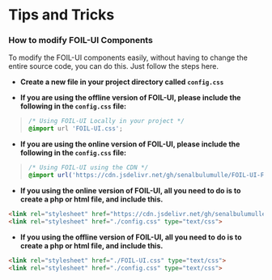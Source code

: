 # Tips and Tricks

### How to modify FOIL-UI Components

To modify the FOIL-UI components easily, without having to change the entire
source code, you can do this. Just follow the steps here. 

* **Create a new file in your project directory called `config.css`**

* **If you are using the offline version of FOIL-UI, please include the following in the `config.css` file:**

> ```css
> /* Using FOIL-UI Locally in your project */
> @import url 'FOIL-UI.css';
> ```

* **If you are using the online version of FOIL-UI, please include the following in the `config.css` file:**

> ```css
> /* Using FOIL-UI using the CDN */
> @import url('https://cdn.jsdelivr.net/gh/senalbulumulle/FOIL-UI-Framework-Library/FOIL-UI.css');
> ```

* **If you using the online version of FOIL-UI, all you need to do is to create a php or html file, and include this.**

```html
<link rel="stylesheet" href="https://cdn.jsdelivr.net/gh/senalbulumulle/FOIL-UI-Framework-Library/FOIL-UI.css" type="text/css">
<link rel="stylesheet" href="./config.css" type="text/css">
```

* **If you using the offline version of FOIL-UI, all you need to do is to create a php or html file, and include this.**

```html
<link rel="stylesheet" href="./FOIL-UI.css" type="text/css">
<link rel="stylesheet" href="./config.css" type="text/css">
```
